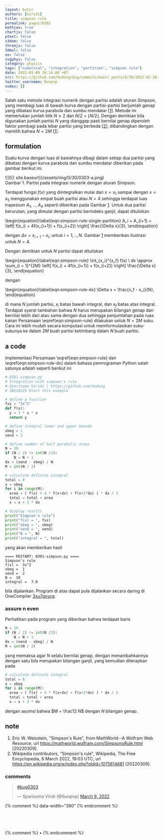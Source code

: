 ```yaml
---
layout: butir
authors: [viridi]
title: simpson rule
permalink: pages/0303
mathjax: true
chartjs: false
ptext: false
x3dom: false
threejs: false
3dmol: false
oo: false
svgphys: false
category: physics
tags: ["numerical", "integration", "partition", "simpson rule"]
date: 2022-03-09 16:14:00 +07
src: https://github.com/dudung/bug/commits/main/_posts/0/30/2022-02-26-simpson-rule.md
twitter_username: 6unpnp
nodes: []
---
```

Salah satu metode integrasi numerik dengan partisi adalah aturan Simpson, yang membagi luas di bawah kurva dengan partisi-partisi berjumlah genap yang dibatasi kurva parabola dan sumbu mendatar [[1](#r01)]. Metode ini memerlukan jumlah titik $N \ge 2$ dan $N /2 = \lfloor N/2 \rfloor$. Dengan demikian bila digunakan jumlah partisi $N$ yang dianggap pasti bernilai genap diperoleh faktor pembagi pada lebar partisi yang berbeda [[2](#r02)], dibandingkan dengan memilih bahwa $N = 2M$ [[1](#r01)].


## formulation
Suatu kurva dengan luas di bawahnya dibagi dalam setiap dua partisi yang dibatasi dengan kurva parabola dan sumbu mendatar diberikan pada gambar berikut ini.

![]({{ site.baseurl}}/assets/img/0/30/0303-a.png) \
Gambar <a name='fig1'>1</a>. Partisi pada integrasi numerik dengan aturan Simpson.

Terdapat fungsi $f(x)$ yang diintegralkan mulai dari $x = x_1$ sampai dengan $x = x_5$ menggunakan empat buah partisi atau $N = 4$ sehingga terdapat luas trapesium $A_1$, .., $A_4$ seperti diberikan pada Gambar [1](#fig1). Untuk dua partisi berurutan, yang dimulai dengan partisi berindeks ganjil, dapat dituliskan

\begin{equation}\label{eqn:simpson-rule-single-partition}
A_i + A_{i+1} = \left[ f(x_i) + 4f(x_{i+1}) + f(x_{i+2}) \right] \frac{\Delta x}{3},
\end{equation}

dengan $\Delta x = x_{i+1} - x_i$, untuk $i = 1, .., N$. Gambar [1](#fig1) memberikan ilustrasi untuk $N = 4$.

Dengan demikian untuk $N$ partisi dapat dituliskan

\begin{equation}\label{eqn:simpson-rule}
\int_{x_i}^{x_f} f(x) \ dx \approx \sum_{i = 1}^{2M}
\left[ f(x_i) + 4f(x_{i+1}) + f(x_{i+2}) \right] \frac{\Delta x}{3},
\end{equation}

dengan

\begin{equation}\label{eqn:simpson-rule-dx}
\Delta x = \frac{x_f - x_i}{N},
\end{equation}

di mana $N$ jumlah partisi, $x_i$ batas bawah integral, dan $x_f$ batas atas integral. Terdapat syarat tambahan bahwa $N$ harus merupakan bilangan genap dan bernilai lebih dari atau sama dengan dua sehingga penjumlahan pada ruas kanan Persamaan \eqref{eqn:simpson-rule} dilakukan untuk $N = 2M$ suku. Cara ini lebih mudah secara komputasi untuk memformulasikan suku-sukunya ke dalam $2M$ buah partisi ketimbang dalam $N$ buah partisi.


## a code
Implementasi Persamaan \eqref{eqn:simpson-rule} dan \eqref{eqn:simpson-rule-dx} dalam bahasa pemrograman Python salah satunya adalah seperti berikut ini

```python
# 0301-simpson.py
# Integration with simpson's rule
# Sparisoma Viridi | https://github.com/dudung
# 20220223 Start this example

# define a function
fxs = "3x^2"
def f(x):
  y = 3 * x * x
  return y

# define integral lower and upper bounds
xbeg = 1
xend = 2

# define number of half parabolic areas
N = 10
if (N / 2) != int(N /2):
	N = N + 1
dx = (xend - xbeg) / N
M = int(N / 2)

# calculate definite integral
total = 0
x = xbeg
for i in range(M):
  area = ( f(x) + 4 * f(x+dx) + f(x+2*dx) ) * dx / 3
  total = total + area
  x = x + 2 * dx

# display results
print("Simpson's rule")
print("f(x) = ", fxs)
print("xbeg = ", xbeg)
print("xend = ", xend)
print("N = ", N)
print("integral = ", total)

```

yang akan memberikan hasil

```batch
==== RESTART: 0301-simpson.py ====
Simpson's rule
f(x) =  3x^2
xbeg =  1
xend =  2
N =  10
integral =  7.0
```

bila dijalankan. Program di atas dapat pula dijalankan secara daring di OneCompiler [3xu7gxycg](https://onecompiler.com/python/3xu7gxycg).

### assure n even
Perhatikan pada program yang diberikan bahwa terdapat baris

```python
N = 10
if (N / 2) != int(N /2):
	N = N + 1
dx = (xend - xbeg) / N
M = int(N / 2)
```

yang memaksa agar $N$ selalu bernilai genap, dengan menambahkannya dengan satu bila merupakan bilangan ganjil, yang kemudian diterapkan pada

```python
# calculate definite integral
total = 0
x = xbeg
for i in range(M):
  area = ( f(x) + 4 * f(x+dx) + f(x+2*dx) ) * dx / 3
  total = total + area
  x = x + 2 * dx
```

dengan asumsi bahwa $M = \frac12 N$ dengan $N$ bilangan genap.


## note
1. <a name="r01"></a>Eric W. Weisstein, "Simpson's Rule", from MathWorld--A Wolfram Web Resource, url  <https://mathworld.wolfram.com/SimpsonsRule.html> [20220309].
2. <a name="r02"></a>Wikipedia contributors, "Simpson's rule", Wikipedia, The Free Encyclopedia, 6 March 2022, 19:03 UTC, url <https://en.wikipedia.org/w/index.php?oldid=1075614881> [20220309].

### comments
<blockquote class="twitter-tweet" data-width="390"><p lang="und" dir="ltr"><a href="https://twitter.com/hashtag/bug0303?src=hash&amp;ref_src=twsrc%5Etfw">#bug0303</a></p>&mdash; Sparisoma Viridi (@6unpnp) <a href="https://twitter.com/6unpnp/status/1501486318102417410?ref_src=twsrc%5Etfw">March 9, 2022</a></blockquote> <script async src="https://platform.twitter.com/widgets.js" charset="utf-8"></script>
{% comment %} data-width="390" {% endcomment %}


## &nbsp;
{% comment %} []() &bull; []() {% endcomment %}


<ans>
</ans>
